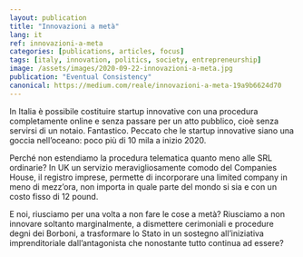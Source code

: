 ```yaml
---
layout: publication
title: "Innovazioni a metà"
lang: it
ref: innovazioni-a-meta
categories: [publications, articles, focus]
tags: [italy, innovation, politics, society, entrepreneurship]
image: /assets/images/2020-09-22-innovazioni-a-meta.jpg
publication: "Eventual Consistency"
canonical: https://medium.com/reale/innovazioni-a-meta-19a9b6624d70
---
```


In Italia è possibile costituire startup innovative con una procedura completamente online e senza passare per un atto pubblico, cioè senza servirsi di un notaio. Fantastico. Peccato che le startup innovative siano una goccia nell’oceano: poco più di 10 mila a inizio 2020.

Perché non estendiamo la procedura telematica quanto meno alle SRL ordinarie? In UK un servizio meravigliosamente comodo del Companies House, il registro imprese, permette di incorporare una limited company in meno di mezz’ora, non importa in quale parte del mondo si sia e con un costo fisso di 12 pound.

E noi, riusciamo per una volta a non fare le cose a metà? Riusciamo a non innovare soltanto marginalmente, a dismettere cerimoniali e procedure degni dei Borboni, a trasformare lo Stato in un sostegno all’iniziativa imprenditoriale dall’antagonista che nonostante tutto continua ad essere?
